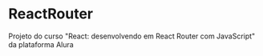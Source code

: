 # ReactRouter
Projeto do curso "React: desenvolvendo em React Router com JavaScript" da plataforma Alura
